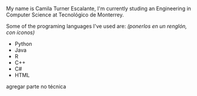 My name is Camila Turner Escalante, I'm currently studing an Engineering in Computer Science at Tecnológico de Monterrey.

Some of the programing languages I've used are: *(ponerlos en un renglón, con íconos)*
* Python
* Java
* R
* C++
* C#
* HTML

agregar parte no técnica

<!--
**CamiTurner/CamiTurner** is a ✨ _special_ ✨ repository because its `README.md` (this file) appears on your GitHub profile.

Here are some ideas to get you started:

- 🔭 I’m currently working on ... proyectos, cursos, todo lo que hago
- 🌱 I’m currently learning ...
- 👯 I’m looking to collaborate on ...
- 🤔 I’m looking for help with ...
- 💬 Ask me about ...
- 📫 How to reach me: ...
- 😄 Pronouns: ...
- ⚡ Fun fact: ...
-->
